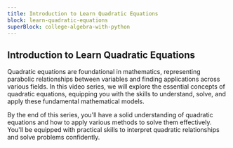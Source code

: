```yaml
---
title: Introduction to Learn Quadratic Equations
block: learn-quadratic-equations
superBlock: college-algebra-with-python
---
```


## Introduction to Learn Quadratic Equations

Quadratic equations are foundational in mathematics, representing parabolic relationships between variables and finding applications across various fields. In this video series, we will explore the essential concepts of quadratic equations, equipping you with the skills to understand, solve, and apply these fundamental mathematical models.

By the end of this series, you'll have a solid understanding of quadratic equations and how to apply various methods to solve them effectively. You'll be equipped with practical skills to interpret quadratic relationships and solve problems confidently.
